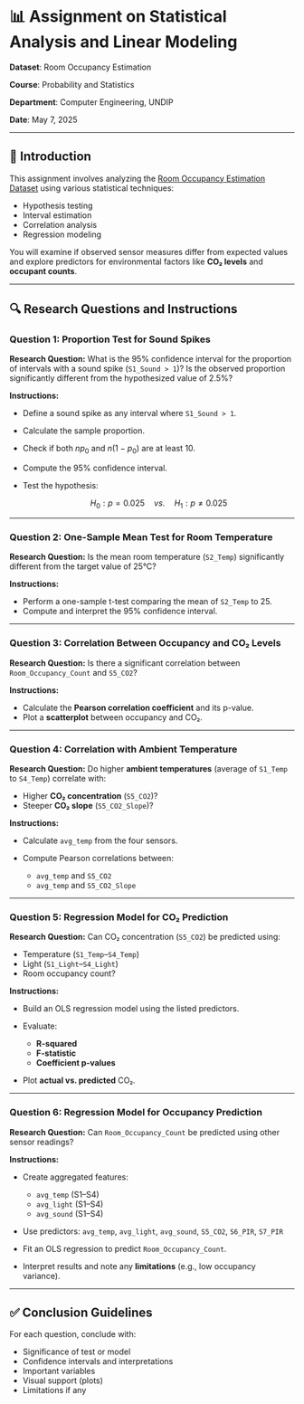 # 📊 Assignment on Statistical Analysis and Linear Modeling

**Dataset**: Room Occupancy Estimation 

**Course**: Probability and Statistics

**Department**: Computer Engineering, UNDIP

**Date**: May 7, 2025

---

## 🧩 Introduction

This assignment involves analyzing the [Room Occupancy Estimation Dataset](https://www.kaggle.com/datasets/ananthr1/room-occupancy-estimation-data-set) using various statistical techniques:

* Hypothesis testing
* Interval estimation
* Correlation analysis
* Regression modeling

You will examine if observed sensor measures differ from expected values and explore predictors for environmental factors like **CO₂ levels** and **occupant counts**.

---

## 🔍 Research Questions and Instructions

### **Question 1: Proportion Test for Sound Spikes**

**Research Question:**
What is the 95% confidence interval for the proportion of intervals with a sound spike (`S1_Sound > 1`)?
Is the observed proportion significantly different from the hypothesized value of 2.5%?

**Instructions:**

* Define a sound spike as any interval where `S1_Sound > 1`.
* Calculate the sample proportion.
* Check if both $np_0$ and $n(1−p_0)$ are at least 10.
* Compute the 95% confidence interval.
* Test the hypothesis:

  $$
  H_0: p = 0.025 \quad vs. \quad H_1: p \ne 0.025
  $$

---

### **Question 2: One-Sample Mean Test for Room Temperature**

**Research Question:**
Is the mean room temperature (`S2_Temp`) significantly different from the target value of 25°C?

**Instructions:**

* Perform a one-sample t-test comparing the mean of `S2_Temp` to 25.
* Compute and interpret the 95% confidence interval.

---

### **Question 3: Correlation Between Occupancy and CO₂ Levels**

**Research Question:**
Is there a significant correlation between `Room_Occupancy_Count` and `S5_CO2`?

**Instructions:**

* Calculate the **Pearson correlation coefficient** and its p-value.
* Plot a **scatterplot** between occupancy and CO₂.

---

### **Question 4: Correlation with Ambient Temperature**

**Research Question:**
Do higher **ambient temperatures** (average of `S1_Temp` to `S4_Temp`) correlate with:

* Higher **CO₂ concentration** (`S5_CO2`)?
* Steeper **CO₂ slope** (`S5_CO2_Slope`)?

**Instructions:**

* Calculate `avg_temp` from the four sensors.
* Compute Pearson correlations between:

  * `avg_temp` and `S5_CO2`
  * `avg_temp` and `S5_CO2_Slope`

---

### **Question 5: Regression Model for CO₂ Prediction**

**Research Question:**
Can CO₂ concentration (`S5_CO2`) be predicted using:

* Temperature (`S1_Temp`–`S4_Temp`)
* Light (`S1_Light`–`S4_Light`)
* Room occupancy count?

**Instructions:**

* Build an OLS regression model using the listed predictors.
* Evaluate:

  * **R-squared**
  * **F-statistic**
  * **Coefficient p-values**
* Plot **actual vs. predicted** CO₂.

---

### **Question 6: Regression Model for Occupancy Prediction**

**Research Question:**
Can `Room_Occupancy_Count` be predicted using other sensor readings?

**Instructions:**

* Create aggregated features:

  * `avg_temp` (S1–S4)
  * `avg_light` (S1–S4)
  * `avg_sound` (S1–S4)
* Use predictors:
  `avg_temp`, `avg_light`, `avg_sound`, `S5_CO2`, `S6_PIR`, `S7_PIR`
* Fit an OLS regression to predict `Room_Occupancy_Count`.
* Interpret results and note any **limitations** (e.g., low occupancy variance).

---

## ✅ Conclusion Guidelines

For each question, conclude with:

* Significance of test or model
* Confidence intervals and interpretations
* Important variables
* Visual support (plots)
* Limitations if any

